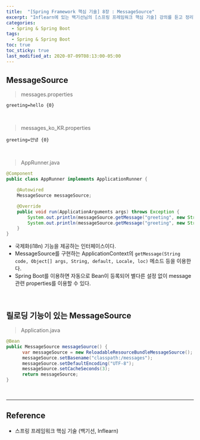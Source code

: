 ```yaml
---
title:  "[Spring Framework 핵심 기술] 8장 : MessageSource"
excerpt: "Inflearn에 있는 백기선님의 [스프링 프레임워크 핵심 기술] 강의를 듣고 정리한 필기입니다."
categories:
  - Spring & Spring Boot
tags:
  - Spring & Spring Boot
toc: true
toc_sticky: true
last_modified_at: 2020-07-09T08:13:00-05:00
---
```


## MessageSource

> messages.properties

```properties
greeting=hello {0}
```

<br>

> messages_ko_KR.properties

```properties
greeting=안녕 {0}
```

<br>

> AppRunner.java

```java
@Component
public class AppRunner implements ApplicationRunner {

    @Autowired
    MessageSource messageSource;

    @Override
    public void run(ApplicationArguments args) throws Exception {
        System.out.println(messageSource.getMessage("greeting", new String[]{"jipark"}, Locale.KOREA)); //안녕 jipark
        System.out.println(messageSource.getMessage("greeting", new String[]{"jipark"}, Locale.getDefault())); //hello jipark
    }
}
```

*	국제화(i18n) 기능을 제공하는 인터페이스이다.
*	MessageSource를 구현하는 ApplicationContext의 `getMessage(String code, Object[] args, String, default, Locale, loc)` 메소드 등을 이용한다.
*	Spring Boot를 이용하면 자동으로 Bean이 등록되어 별다른 설정 없이 message 관련 properties를 이용할 수 있다.

<br>

## 릴로딩 기능이 있는 MessageSource

> Application.java

```java
@Bean
public MessageSource messageSource() {
      var messageSource = new ReloadableResourceBundleMessageSource();
      messageSource.setBasename("classpath:/messages");
      messageSource.setDefaultEncoding("UTF-8");
      messageSource.setCacheSeconds(3);
      return messageSource;
}
```

<br>

---

## Reference

*	스프링 프레임워크 핵심 기술 (백기선, Inflearn)
